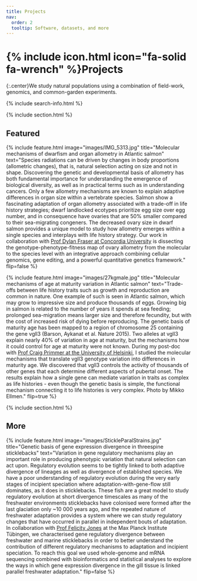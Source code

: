 ```yaml
---
title: Projects
nav:
  order: 2
  tooltip: Software, datasets, and more
---
```


# {% include icon.html icon="fa-solid fa-wrench" %}Projects

{:.center}We study natural populations using a combination of field-work, genomics, and common-garden experiments. 

{% include search-info.html %}

{% include section.html %}

## Featured

{%
  include feature.html
  image="images/IMG_5313.jpg"
  title="Molecular mechanisms of dwarfism and organ allometry in Atlantic salmon"
  text="Species radiations can be driven by changes in body proportions (allometric changes), that is, natural selection acting on size and not in shape. Discovering the genetic and developmental basis of allometry has both fundamental importance for understanding the emergence of biological diversity, as well as in practical terms such as in understanding cancers. Only a few allometry mechanisms are known to explain adaptive differences in organ size within a vertebrate species. Salmon show a fascinating adaptation of organ allometry associated with a trade-off in life history strategies; dwarf landlocked ecotypes prioritize egg size over egg number, and in consequence have ovaries that are 50% smaller compared to their sea-migrating congeners. The decreased ovary size in dwarf salmon provides a unique model to study how allometry emerges within a single species and interplays with life history strategy. Our work in collaboration with [Prof Dylan Fraser at Concordia University](https://dylanfraser.com) is dissecting the genotype-phenotype-fitness map of ovary allometry from the molecular to the species level with an integrative approach combining cellular genomics, gene editing, and a powerful quantitative genetics framework."
  flip=false
%}

{%
  include feature.html
  image="images/27kgmale.jpg"
  title="Molecular mechanisms of age at maturity variation in Atlantic salmon"
  text="Trade-offs between life history traits such as growth and reproduction are common in nature. One example of such is seen in Atlantic salmon, which may grow to impressive size and produce thousands of eggs. Growing big in salmon is related to the number of years it spends at sea feeding; prolonged sea-migration means larger size and therefore fecundity, but with the cost of increased risk of dying before reproducing. The genetic basis of maturity age has been mapped to a region of chromosome 25 containing the gene vgll3 (Barson, Aykanat et al. Nature 2015). Two alleles at vgll3 explain nearly 40% of variation in age at maturity, but the mechanisms how it could control for age at maturity were not known. During my post-doc with [Prof Craig Primmer at the University of Helsinki](https://www.helsinki.fi/en/researchgroups/evolution-conservation-and-genomics), I studied the molecular mechanisms that translate vgll3 genotype variation into differences in maturity age. We discovered that vgll3 controls the activity of thousands of other genes that each determine different aspects of pubertal onset. The results explain how a single gene can mediate variation in traits as complex as life histories - even though the genetic basis is simple, the functional mechanism connecting it to life histories is very complex. Photo by Mikko Ellmen."
  flip=true
%}

{% include section.html %}

## More

{%
  include feature.html
  image="images/StickleParalStrains.jpg"
  title="Genetic basis of gene expression divergence in threespine sticklebacks"
  text="Variation in gene regulatory mechanisms play an important role in producing phenotypic variation that natural selection can act upon. Regulatory evolution seems to be tightly linked to both adaptive divergence of lineages as well as divergence of established species. We have a poor understanding of regulatory evolution during the very early stages of incipient speciation where adaptation-with-gene-flow still dominates, as it does in sticklebacks. These fish are a great model to study regulatory evolution at short divergence timescales as many of the freshwater environments sticklebacks have colonised were formed after the last glaciation only ~10 000 years ago, and the repeated nature of freshwater adaptation provides a system where we can study regulatory changes that have occurred in parallel in independent bouts of adaptation. In collaboration with [Prof Felicity Jones](https://research.rug.nl/en/organisations/jones-lab-molecular-basis-of-adaptation) at the Max Planck Institute Tübingen, we characterised gene regulatory divergence between freshwater and marine sticklebacks in order to better understand the contribution of different regulatory mechanisms to adaptation and incipient speciation. To reach this goal we used whole-genome and mRNA sequencing combined with bioinformatics and statistical analyses to explore the ways in which gene expression divergence in the gill tissue is linked parallel freshwater adaptation."
  flip=false
%}
